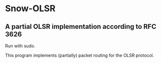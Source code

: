 # Snow-OLSR
## A partial OLSR implementation according to RFC 3626
Run with sudo.

This program implements (partially) packet routing for the OLSR protocol. 
